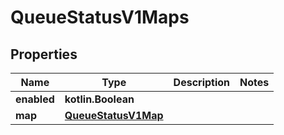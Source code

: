 
# QueueStatusV1Maps

## Properties
| Name | Type | Description | Notes |
| ------------ | ------------- | ------------- | ------------- |
| **enabled** | **kotlin.Boolean** |  |  |
| **map** | [**QueueStatusV1Map**](QueueStatusV1Map.md) |  |  |



